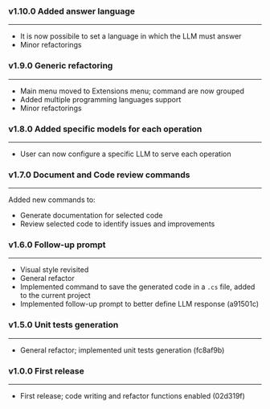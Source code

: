 ### v1.10.0 Added answer language
---
- It is now possibile to set a language in which the LLM must answer
- Minor refactorings

### v1.9.0 Generic refactoring
---
- Main menu moved to Extensions menu; command are now grouped
- Added multiple programming languages support
- Minor refactorings

### v1.8.0 Added specific models for each operation
---
- User can now configure a specific LLM to serve each operation

### v1.7.0 Document and Code review commands
---
Added new commands to:
- Generate documentation for selected code
- Review selected code to identify issues and improvements

### v1.6.0 Follow-up prompt
---
- Visual style revisited
- General refactor
- Implemented command to save the generated code in a `.cs` file, added to the current project
- Implemented follow-up prompt to better define LLM response (a91501c)

### v1.5.0 Unit tests generation
---
- General refactor; implemented unit tests generation (fc8af9b)

### v1.0.0 First release
---
- First release; code writing and refactor functions enabled (02d319f)